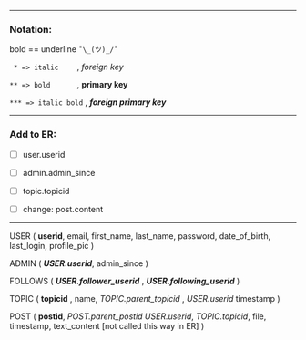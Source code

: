***
### Notation:

bold == underline `¯\_(ツ)_/¯`

`  * => italic     ` , *foreign key*
 
` ** => bold       ` , **primary key**

`*** => italic bold` , ***foreign primary key***

***

### Add to ER:

- [ ] user.userid
    
- [ ] admin.admin_since
    
- [ ] topic.topicid
    
- [ ] change: post.content
    
    
***

USER (
    **userid**,
    email, 
    first_name, 
    last_name,
    password,
    date_of_birth,
    last_login,
    profile_pic
)

ADMIN (
     ***USER.userid***,
     admin_since 
)

FOLLOWS (
    ***USER.follower_userid*** ,
    ***USER.following_userid*** 
)

TOPIC (
    **topicid** ,
    name,
    *TOPIC.parent_topicid* ,
    *USER.userid* 
    timestamp
)

POST (
    **postid**,
    *POST.parent_postid*
    *USER.userid*, 
    *TOPIC.topicid*, 
    file,
    timestamp,
    text_content [not called this way in ER]
)

